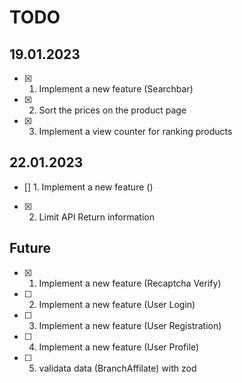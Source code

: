 # TODO

## 19.01.2023

- [x] 1. Implement a new feature (Searchbar)
- [x] 2. Sort the prices on the product page
- [x] 3. Implement a view counter for ranking products

## 22.01.2023

- [] 1. Implement a new feature ()
- [x] 2. Limit API Return information

## Future

- [x] 1. Implement a new feature (Recaptcha Verify)
- [ ] 2. Implement a new feature (User Login)
- [ ] 3. Implement a new feature (User Registration)
- [ ] 4. Implement a new feature (User Profile)
- [ ] 5. validata data (BranchAffilate) with zod
